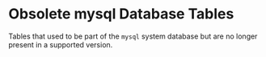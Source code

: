 # Obsolete mysql Database Tables

Tables that used to be part of the `mysql` system database but are no longer present in a supported version.